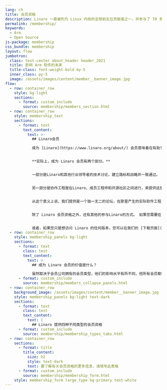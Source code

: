 ```yaml
---
lang: ch
title: 会员资格
description: Linaro 一直被列为 Linux 内核的全球前五位贡献者之一，并参与了 70 多个开源项目。
permalink: /membership/
keywords:
  - Arm
  - Open Source
js-package: membership
css_bundle: membership
layout: flow
jumbotron:
  class: text-center about_header header_2021
  title: 影响 Arm 软件的未来
  title-class: font-weight-bold my-5
  inner_class: py-5
  image: /assets/images/content/member__banner_image.jpg
flow:
  - row: container_row
    style: bg-light
    sections:
      - format: custom_include
        source: membership/members_section.html
  - row: container_row
    style: membership_text
    sections:
      - format: text
        text_content:
          text: >-
            ## Linaro会员

            成为 [Linaro](https://www.linaro.org/about/) 会员意味着在有助于开辟Arm新市场以及解决常见问题的项目上进行协作。 协作显著减少了许多 Arm 平台之间的软件碎片化，使参与的公司和社区能够降低基于Arm 软件上的开发和验证成本。


            **实际上，成为 Linaro 会员有两个部分。** 


            一部分是Linaro和其他行业领导者的技术讨论，建立路标和战略并一致通过。


            另一部分是协作工程是在Linaro、成员工程师和开源社区之间进行，来提供这些解决方案。


            从这个意义上说，我们提供是一个独一无二的论坛，在那里产生的实际软件工程，是由于成员公司与Linaro的Arm软件专家、其他行业领导者和开源社区合作的结果。


            除了 Linaro 会员资格之外，还有其他的参与Linaro的方式。 如果您需要在 Arm 上构建产品方面得到帮助并希望利用 Linaro的Arm和开源专业知识，那么与 [Linaro 开发人员服务](https://www.linaro.org/services/) 合作是您的正确选择。


            或者，如果您只是想访问 Linaro 的任何版本，您可以在我们的 [下载页面](https://www.linaro.org/downloads/) 上找到这些。 除了我们的会员和服务客户外，我们还为社区提供支持。 要提交支持查询，请转到 [Linaro 支持](https://www.linaro.org/support/) 页面。
  - row: container_row
    style: membership_panels bg-light
    sections:
      - format: text
        class: test
        text_content:
          text: >
            ## 成为 Linaro 会员的价值是什么？

            虽然取决于会员公司拥有的会员类型，他们的影响水平有所不同，但所有会员都受益于三个关键因素。
      - format: custom_include
        source: membership/members_collapse_panels.html
  - row: container_row
    background_image: /assets/images/content/member__banner_image.jpg
    style: membership_panels bg-light text-dark
    sections:
      - format: text
        class: test
        text_content:
          text: |
            ## Linaro 提供四种不同类型的会员资格
      - format: custom_include
        source: membership/membership_types_tabs.html
  - row: container_row
    sections:
      - format: title
        title_content:
          size: h2
          style: text-dark
          text: 要了解有关会员资格的更多信息，请填写此表格
      - format: custom_include
        source: membership/membership_form.html
    style: membership_form large_type bg-primary text-white
---
```


